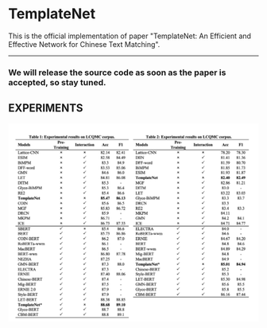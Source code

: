 # TemplateNet
This is the official implementation of paper "TemplateNet: An Efficient and Effective Network for Chinese Text Matching".

------

### We will release the source code as soon as the paper is accepted, so stay tuned.



## EXPERIMENTS

![EXPERIMENTS](https://github.com/zouzhuozhang/TemplateNet/blob/main/image/EXPERIMENTS.png?raw=true)
